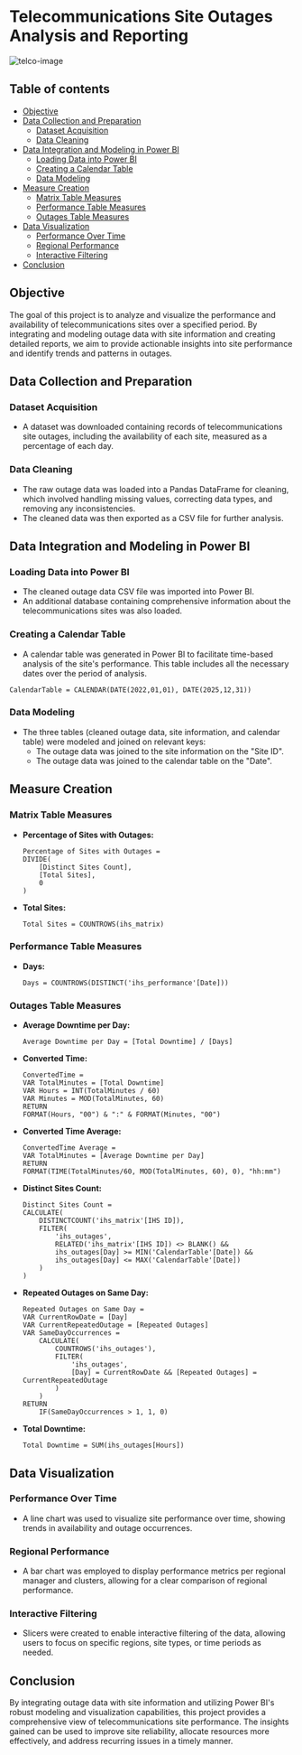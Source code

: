 
# Telecommunications Site Outages Analysis and Reporting

![telco-image](path/to/your/image.jpg)

## Table of contents

- [Objective](#objective)
- [Data Collection and Preparation](#data-collection-and-preparation)
  - [Dataset Acquisition](#dataset-acquisition)
  - [Data Cleaning](#data-cleaning)
- [Data Integration and Modeling in Power BI](#data-integration-and-modeling-in-power-bi)
  - [Loading Data into Power BI](#loading-data-into-power-bi)
  - [Creating a Calendar Table](#creating-a-calendar-table)
  - [Data Modeling](#data-modeling)
- [Measure Creation](#measure-creation)
  - [Matrix Table Measures](#matrix-table-measures)
  - [Performance Table Measures](#performance-table-measures)
  - [Outages Table Measures](#outages-table-measures)
- [Data Visualization](#data-visualization)
  - [Performance Over Time](#performance-over-time)
  - [Regional Performance](#regional-performance)
  - [Interactive Filtering](#interactive-filtering)
- [Conclusion](#conclusion)

## Objective

The goal of this project is to analyze and visualize the performance and availability of telecommunications sites over a specified period. By integrating and modeling outage data with site information and creating detailed reports, we aim to provide actionable insights into site performance and identify trends and patterns in outages.

## Data Collection and Preparation

### Dataset Acquisition

- A dataset was downloaded containing records of telecommunications site outages, including the availability of each site, measured as a percentage of each day.

### Data Cleaning

- The raw outage data was loaded into a Pandas DataFrame for cleaning, which involved handling missing values, correcting data types, and removing any inconsistencies.
- The cleaned data was then exported as a CSV file for further analysis.

## Data Integration and Modeling in Power BI

### Loading Data into Power BI

- The cleaned outage data CSV file was imported into Power BI.
- An additional database containing comprehensive information about the telecommunications sites was also loaded.

### Creating a Calendar Table

- A calendar table was generated in Power BI to facilitate time-based analysis of the site's performance. This table includes all the necessary dates over the period of analysis.

```DAX
CalendarTable = CALENDAR(DATE(2022,01,01), DATE(2025,12,31))
```

### Data Modeling

- The three tables (cleaned outage data, site information, and calendar table) were modeled and joined on relevant keys:
  - The outage data was joined to the site information on the "Site ID".
  - The outage data was joined to the calendar table on the "Date".

## Measure Creation

### Matrix Table Measures

- **Percentage of Sites with Outages:**
  ```DAX
  Percentage of Sites with Outages = 
  DIVIDE(
      [Distinct Sites Count],
      [Total Sites],
      0
  )
  ```

- **Total Sites:**
  ```DAX
  Total Sites = COUNTROWS(ihs_matrix)
  ```

### Performance Table Measures

- **Days:**
  ```DAX
  Days = COUNTROWS(DISTINCT('ihs_performance'[Date]))
  ```

### Outages Table Measures

- **Average Downtime per Day:**
  ```DAX
  Average Downtime per Day = [Total Downtime] / [Days]
  ```

- **Converted Time:**
  ```DAX
  ConvertedTime = 
  VAR TotalMinutes = [Total Downtime]
  VAR Hours = INT(TotalMinutes / 60)
  VAR Minutes = MOD(TotalMinutes, 60)
  RETURN
  FORMAT(Hours, "00") & ":" & FORMAT(Minutes, "00")
  ```

- **Converted Time Average:**
  ```DAX
  ConvertedTime Average = 
  VAR TotalMinutes = [Average Downtime per Day]
  RETURN
  FORMAT(TIME(TotalMinutes/60, MOD(TotalMinutes, 60), 0), "hh:mm")
  ```

- **Distinct Sites Count:**
  ```DAX
  Distinct Sites Count = 
  CALCULATE(
      DISTINCTCOUNT('ihs_matrix'[IHS ID]),
      FILTER(
          'ihs_outages',
          RELATED('ihs_matrix'[IHS ID]) <> BLANK() &&
          ihs_outages[Day] >= MIN('CalendarTable'[Date]) &&
          ihs_outages[Day] <= MAX('CalendarTable'[Date])
      )
  )
  ```

- **Repeated Outages on Same Day:**
  ```DAX
  Repeated Outages on Same Day = 
  VAR CurrentRowDate = [Day]
  VAR CurrentRepeatedOutage = [Repeated Outages]
  VAR SameDayOccurrences =
      CALCULATE(
          COUNTROWS('ihs_outages'),
          FILTER(
              'ihs_outages',
              [Day] = CurrentRowDate && [Repeated Outages] = CurrentRepeatedOutage
          )
      )
  RETURN
      IF(SameDayOccurrences > 1, 1, 0)
  ```

- **Total Downtime:**
  ```DAX
  Total Downtime = SUM(ihs_outages[Hours])
  ```

## Data Visualization

### Performance Over Time

- A line chart was used to visualize site performance over time, showing trends in availability and outage occurrences.

### Regional Performance

- A bar chart was employed to display performance metrics per regional manager and clusters, allowing for a clear comparison of regional performance.

### Interactive Filtering

- Slicers were created to enable interactive filtering of the data, allowing users to focus on specific regions, site types, or time periods as needed.

## Conclusion

By integrating outage data with site information and utilizing Power BI's robust modeling and visualization capabilities, this project provides a comprehensive view of telecommunications site performance. The insights gained can be used to improve site reliability, allocate resources more effectively, and address recurring issues in a timely manner.
